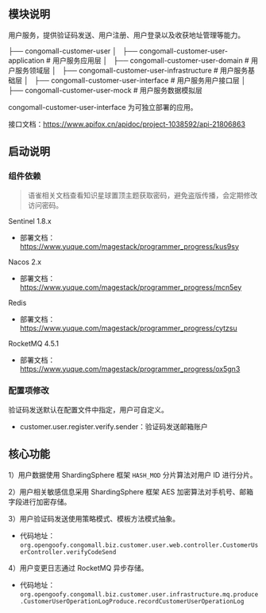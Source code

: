 
## 模块说明

用户服务，提供验证码发送、用户注册、用户登录以及收获地址管理等能力。

├── congomall-customer-user
│   ├── congomall-customer-user-application  # 用户服务应用层
│   ├── congomall-customer-user-domain  # 用户服务领域层
│   ├── congomall-customer-user-infrastructure  # 用户服务基础层
│   ├── congomall-customer-user-interface  # 用户服务用户接口层
│   ├── congomall-customer-user-mock  # 用户服务数据模拟层

congomall-customer-user-interface 为可独立部署的应用。

接口文档：https://www.apifox.cn/apidoc/project-1038592/api-21806863

## 启动说明

### 组件依赖

> 语雀相关文档查看知识星球置顶主题获取密码，避免盗版传播，会定期修改访问密码。

Sentinel 1.8.x

- 部署文档：https://www.yuque.com/magestack/programmer_progress/kus9sy

Nacos 2.x

- 部署文档：https://www.yuque.com/magestack/programmer_progress/mcn5ey

Redis

- 部署文档：https://www.yuque.com/magestack/programmer_progress/cytzsu

RocketMQ 4.5.1

- 部署文档：https://www.yuque.com/magestack/programmer_progress/ox5gn3

### 配置项修改

验证码发送默认在配置文件中指定，用户可自定义。

- customer.user.register.verify.sender：验证码发送邮箱账户

## 核心功能

1）用户数据使用 ShardingSphere 框架 `HASH_MOD` 分片算法对用户 ID 进行分片。

2）用户相关敏感信息采用 ShardingSphere 框架 AES 加密算法对手机号、邮箱字段进行加密存储。

3）用户验证码发送使用策略模式、模板方法模式抽象。

- 代码地址：`org.opengoofy.congomall.biz.customer.user.web.controller.CustomerUserController.verifyCodeSend`

4）用户变更日志通过 RocketMQ 异步存储。

- 代码地址：`org.opengoofy.congomall.biz.customer.user.infrastructure.mq.produce.CustomerUserOperationLogProduce.recordCustomerUserOperationLog`
